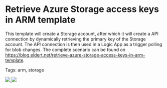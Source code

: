# Retrieve Azure Storage access keys in ARM template

This template will create a Storage account, after which it will create a API connection by dynamically retrieving the primary key of the Storage account. The API connection is then used in a Logic App as a trigger polling for blob changes. The complete scenario can be found on <https://blog.eldert.net/retrieve-azure-storage-access-keys-in-arm-template>.

Tags: arm, storage

<a href="https://portal.azure.com/#create/Microsoft.Template/uri/https%3A%2F%2Fraw.githubusercontent.com%2FEldertGrootenboer%2FBlog-Posts%2Fmaster%2FRetrieve%2520Azure%2520Storage%2520access%2520keys%2520in%2520ARM%2520template%2Fazuredeploy.json" target="_blank">
    <img src="http://azuredeploy.net/deploybutton.png"/>
</a>
<a href="http://armviz.io/#/?load=https%3A%2F%2Fraw.githubusercontent.com%2FEldertGrootenboer%2FBlog-Posts%2Fmaster%2FRetrieve%2520Azure%2520Storage%2520access%2520keys%2520in%2520ARM%2520template%2Fazuredeploy.json" target="_blank">
    <img src="http://armviz.io/visualizebutton.png"/>
</a>
